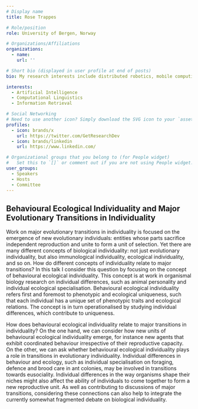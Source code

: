 ```yaml
---
# Display name
title: Rose Trappes

# Role/position
role: University of Bergen, Norway

# Organizations/Affiliations
organizations:
  - name: 
    url: ''

# Short bio (displayed in user profile at end of posts)
bio: My research interests include distributed robotics, mobile computing and programmable matter.

interests:
  - Artificial Intelligence
  - Computational Linguistics
  - Information Retrieval

# Social Networking
# Need to use another icon? Simply download the SVG icon to your `assets/media/icons/` folder.
profiles:
  - icon: brands/x
    url: https://twitter.com/GetResearchDev
  - icon: brands/linkedin
    url: https://www.linkedin.com/

# Organizational groups that you belong to (for People widget)
#   Set this to `[]` or comment out if you are not using People widget.
user_groups:
  - Speakers
  - Hosts
  - Committee
---
```


<h2>Behavioural Ecological Individuality and Major Evolutionary Transitions in Individuality</h2>

Work on major evolutionary transitions in individuality is focused on the emergence of new evolutionary individuals: entities whose parts sacrifice independent reproduction and unite to form a unit of selection. Yet there are many different concepts of biological individuality: not just evolutionary individuality, but also immunological individuality, ecological individuality, and so on. How do different concepts of individuality relate to major transitions? In this talk I consider this question by focusing on the concept of behavioural ecological individuality. This concept is at work in organismal biology research on individual differences, such as animal personality and individual ecological specialisation. Behavioural ecological individuality refers first and foremost to phenotypic and ecological uniqueness, such that each individual has a unique set of phenotypic traits and ecological relations. The concept is in turn operationalised by studying individual differences, which contribute to uniqueness. 

How does behavioural ecological individuality relate to major transitions in individuality? On the one hand, we can consider how new units of behavioural ecological individuality emerge, for instance new agents that exhibit coordinated behaviour irrespective of their reproductive capacity. On the other, we can ask whether behavioural ecological individuality plays a role in transitions in evolutionary individuality. Individual differences in behaviour and ecology, such as individual specialisation on foraging, defence and brood care in ant colonies, may be involved in transitions towards eusociality. Individual differences in the way organisms shape their niches might also affect the ability of individuals to come together to form a new reproductive unit. As well as contributing to discussions of major transitions, considering these connections can also help to integrate the currently somewhat fragmented debate on biological individuality. 

